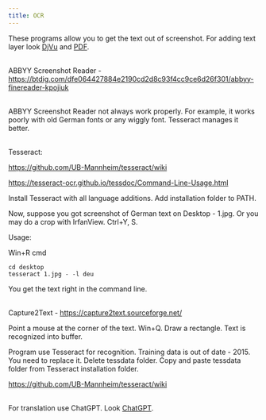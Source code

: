 ```yaml
---
title: OCR
---
```


These programs allow you to get the text out of screenshot. For adding text layer look [DjVu](/en/djvu) and [PDF](/en/pdf).
<br><br>

ABBYY Screenshot Reader - <https://btdig.com/dfe064427884e2190cd2d8c93f4cc9ce6d26f301/abbyy-finereader-kpojiuk>
<br><br>

ABBYY Screenshot Reader not always work properly. For example, it works poorly with old German fonts or any wiggly font. Tesseract manages it better.
<br><br>

Tesseract:

<https://github.com/UB-Mannheim/tesseract/wiki>

<https://tesseract-ocr.github.io/tessdoc/Command-Line-Usage.html>

Install Tesseract with all language additions. Add installation folder to PATH.

Now, suppose you got screenshot of German text on Desktop - 1.jpg. Or you may do a crop with IrfanView. Ctrl+Y, S.

Usage:

Win+R cmd

```
cd desktop
tesseract 1.jpg - -l deu
```

You get the text right in the сommand line.
<br><br>

Capture2Text - <https://capture2text.sourceforge.net/>

Point a mouse at the corner of the text. Win+Q. Draw a rectangle. Text is recognized into buffer.

Program use Tesseract for recognition. Training data is out of date - 2015. You need to replace it. Delete tessdata folder. Copy and paste tessdata folder from Tesseract installation folder.

<https://github.com/UB-Mannheim/tesseract/wiki>
<br><br>

For translation use ChatGPT. Look [ChatGPT](/en/chatgpt).